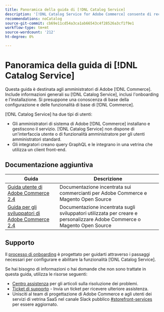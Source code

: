 ```yaml
---
title: Panoramica della guida di [!DNL Catalog Service]
description: '[!DNL Catalog Service for Adobe Commerce] consente di recuperare i contenuti delle pagine di visualizzazione dei prodotti e delle pagine dell''elenco dei prodotti più rapidamente rispetto alle query native di Adobe Commerce GraphQL.'
recommendations: noCatalog
source-git-commit: cb69e11cd54a3ca1ab66543c4f28526a3cf1f9e1
workflow-type: tm+mt
source-wordcount: '212'
ht-degree: 0%

---
```


# Panoramica della guida di [!DNL Catalog Service]

Questa guida è destinata agli amministratori di Adobe [!DNL Commerce]. Include informazioni generali su [!DNL Catalog Service], inclusi l&#39;onboarding e l&#39;installazione. Si presuppone una conoscenza di base della configurazione e delle funzionalità di base di [!DNL Commerce].

[!DNL Catalog Service] ha due tipi di utenti:

* Gli amministratori di sistema di Adobe [!DNL Commerce] installano e gestiscono il servizio. [!DNL Catalog Service] non dispone di un&#39;interfaccia utente o di funzionalità amministratore per gli utenti amministratori standard.
* Gli integratori creano query GraphQL e le integrano in una vetrina che utilizza un client front-end.

## Documentazione aggiuntiva

| Guida | Descrizione |
|------ | ----------- |
| [Guida utente di Adobe Commerce 2.4](https://experienceleague.adobe.com/docs/commerce.html?lang=it) | Documentazione incentrata sui commercianti per Adobe Commerce e Magento Open Source |
| [Guida per gli sviluppatori di Adobe Commerce 2.4](https://developer.adobe.com/commerce/docs) | Documentazione incentrata sugli sviluppatori utilizzata per creare e personalizzare Adobe Commerce o Magento Open Source |

## Supporto

Il [processo di onboarding](https://experienceleague.adobe.com/docs/commerce/catalog-service/installation.html?lang=it) è progettato per guidarti attraverso i passaggi necessari per configurare e abilitare la funzionalità [!DNL Catalog Service].

Se hai bisogno di informazioni o hai domande che non sono trattate in questa guida, utilizza le risorse seguenti:

* [Centro assistenza](https://experienceleague.adobe.com/docs/commerce-knowledge-base/kb/overview.html?lang=it) per gli articoli sulla risoluzione dei problemi.
* [Ticket di supporto](https://experienceleague.adobe.com/docs/commerce-knowledge-base/kb/help-center-guide/magento-help-center-user-guide.html?lang=it#submit-ticket) - Invia un ticket per ricevere ulteriore assistenza.
* Unisciti al team di progettazione di Adobe Commerce e agli utenti dei servizi di vetrina SaaS nel canale Slack pubblico [#storefront-services](https://magentocommeng.slack.com/archives/C03HVPG8RS4) per essere aggiornato.
